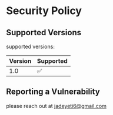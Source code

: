 # Security Policy

## Supported Versions

supported versions:

| Version | Supported          |
| ------- | ------------------ |
| 1.0  | :white_check_mark: |

## Reporting a Vulnerability

please reach out at jadeyeti6@gmail.com
